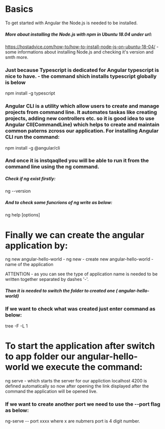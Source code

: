 # Basics

To get started with Angular the Node.js is needed to be installed.

##### More about installing the Node.js with npm in Ubuntu 18.04 under url:

https://hostadvice.com/how-to/how-to-install-node-js-on-ubuntu-18-04/ - some informations about installing Node.js and checking it's version and smth more.

### Just because Typescript is dedicated for Angular typescript is nice to have. - the command shich installs typescript globally is below

npm install -g typescript

### Angular CLI is a utility which allow users to create and manage projects from command line. It automates taskas like creating projects, adding new controllers etc. so it is good idea to use Angular ClI(CommandLine) which helps to create and maintain common paterns zcross our application. For installing Angular CLI run the command:

npm install -g @angular/cli

### And once it is instqaqlled you will be able to run it from the command line using the ng command.

##### Check if ng exist firstly:

ng --version

##### And to check some funcrions of ng write as below:

ng help [options]

# Finally we can create the angular application by:

ng new angular-hello-world - ng new - create new
angular-hello-world - name of the application

ATTENTION - as you can see the type of application name is needed to be written together separated by dashes '-'.

##### Than it is needed to switch the folder to created one ( angular-hello- world)

### If we want to check what was created just enter command as below:

tree -F -L 1

# To start the application after switch to app folder our angular-hello-world we execute the command:

ng serve - which starts the server for our appliction localhost 4200 is defined automatically so now after opening the link displayed after the command the application will be opened live.

### If we want to create another port we need to use the --port flag as below:

ng-serve -- port xxxx where x are nubmers port is 4 digit number.
